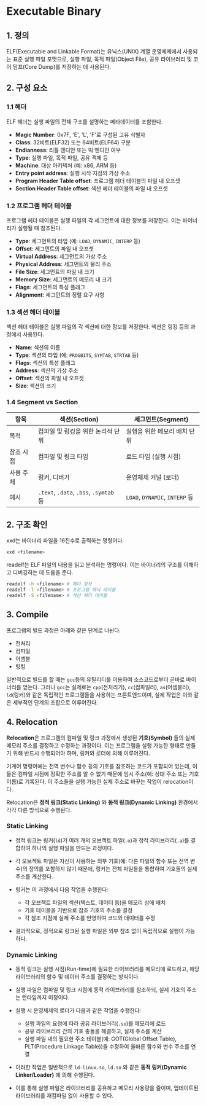 # Executable Binary

## 1. 정의

ELF(Executable and Linkable Format)는 유닉스(UNIX) 계열 운영체제에서 사용되는 표준 실행 파일 포맷으로, 실행 파일, 목적 파일(Object File), 공유 라이브러리 및 코어 덤프(Core Dump)를 저장하는 데 사용된다.

## 2. 구성 요소

### 1.1 헤더

ELF 헤더는 실행 파일의 전체 구조를 설명하는 메타데이터를 포함한다.

- **Magic Number**: 0x7F, 'E', 'L', 'F'로 구성된 고유 식별자
- **Class**: 32비트(ELF32) 또는 64비트(ELF64) 구분
- **Endianness**: 리틀 엔디안 또는 빅 엔디안 여부
- **Type**: 실행 파일, 목적 파일, 공유 객체 등
- **Machine**: 대상 아키텍처 (예: x86, ARM 등)
- **Entry point address**: 실행 시작 지점의 가상 주소
- **Program Header Table offset**: 프로그램 헤더 테이블의 파일 내 오프셋
- **Section Header Table offset**: 섹션 헤더 테이블의 파일 내 오프셋

### 1.2 프로그램 헤더 테이블

프로그램 헤더 테이블은 실행 파일의 각 세그먼트에 대한 정보를 저장한다. 이는 바이너리가 실행될 때 참조된다.

- **Type**: 세그먼트의 타입 (예: `LOAD`, `DYNAMIC`, `INTERP` 등)
- **Offset**: 세그먼트의 파일 내 오프셋
- **Virtual Address**: 세그먼트의 가상 주소
- **Physical Address**: 세그먼트의 물리 주소
- **File Size**: 세그먼트의 파일 내 크기
- **Memory Size**: 세그먼트의 메모리 내 크기
- **Flags**: 세그먼트의 특성 플래그
- **Alignment**: 세그먼트의 정렬 요구 사항

### 1.3 섹션 헤더 테이블

섹션 헤더 테이블은 실행 파일의 각 섹션에 대한 정보를 저장한다. 섹션은 링킹 등의 과정에서 사용된다.

- **Name**: 섹션의 이름
- **Type**: 섹션의 타입 (예: `PROGBITS`, `SYMTAB`, `STRTAB` 등)
- **Flags**: 섹션의 특성 플래그
- **Address**: 섹션의 가상 주소
- **Offset**: 섹션의 파일 내 오프셋
- **Size**: 섹션의 크기

### 1.4 Segment vs Section

| 항목      | 섹션(Section)                          | 세그먼트(Segment)              |
| --------- | -------------------------------------- | ------------------------------ |
| 목적      | 컴파일 및 링킹을 위한 논리적 단위      | 실행을 위한 메모리 배치 단위   |
| 참조 시점 | 컴파일 및 링크 타임                    | 로드 타임 (실행 시점)          |
| 사용 주체 | 링커, 디버거                           | 운영체제 커널 (로더)           |
| 예시      | `.text`, `.data`, `.bss`, `.symtab` 등 | `LOAD`, `DYNAMIC`, `INTERP` 등 |

## 2. 구조 확인

xxd는 바이너리 파일을 16진수로 출력하는 명령어다.

```bash
xxd <filename>
```

readelf는 ELF 파일의 내용을 읽고 분석하는 명령어다. 이는 바이너리의 구조를 이해하고 디버깅하는 데 도움을 준다.

```bash
readelf -h <filename> # 헤더 정보
readelf -l <filename> # 프로그램 헤더 테이블
readelf -S <filename> # 섹션 헤더 테이블
```

## 3. Compile

프로그램의 빌드 과정은 아래와 같은 단계로 나뉜다.

- 전처리
- 컴파일
- 어셈블
- 링킹

일반적으로 빌드를 할 때는 `gcc`등의 유틸리티를 이용하여 소스코드로부터 곧바로 바이너리를 얻는다. 그러나 `gcc`는 실제로는 `cpp`(전처리기), `cc`(컴파일러), `as`(어셈블러), `ld`(링커)와 같은 독립적인 프로그램들을 사용하는 프론트엔드이며, 실제 작업은 이와 같은 세부적인 단계의 조합으로 이루어진다.

## 4. Relocation

**Relocation**은 프로그램의 컴파일 및 링크 과정에서 생성된 **기호(Symbol)** 들의 실제 메모리 주소를 결정하고 수정하는 과정이다. 이는 프로그램을 실행 가능한 형태로 만들기 위해 반드시 수행되어야 하며, 링커와 로더에 의해 이루어진다.

기계어 명령어에는 전역 변수나 함수 등의 기호를 참조하는 코드가 포함되어 있는데, 이들은 컴파일 시점에 정확한 주소를 알 수 없기 때문에 임시 주소(예: 상대 주소 또는 기호 이름)로 기록된다. 이 주소들을 실행 가능한 실제 주소로 바꾸는 작업이 relocation이다.

Relocation은 **정적 링크(Static Linking)** 와 **동적 링크(Dynamic Linking)** 환경에서 각각 다른 방식으로 수행된다.

### Static Linking

- 정적 링크는 링커(`ld`)가 여러 개의 오브젝트 파일(`.o`)과 정적 라이브러리(`.a`)를 결합하여 하나의 실행 파일을 만드는 과정이다.
- 각 오브젝트 파일은 자신이 사용하는 외부 기호(예: 다른 파일의 함수 또는 전역 변수)의 정의를 포함하지 않기 때문에, 링커는 전체 파일들을 통합하여 기호들의 실제 주소를 계산한다.
- 링커는 이 과정에서 다음 작업을 수행한다:

  - 각 오브젝트 파일의 섹션(텍스트, 데이터 등)을 메모리 상에 배치
  - 기호 테이블을 기반으로 참조 기호의 주소를 결정
  - 각 참조 지점에 실제 주소를 반영하여 코드와 데이터를 수정

- 결과적으로, 정적으로 링크된 실행 파일은 외부 참조 없이 독립적으로 실행이 가능하다.

### Dynamic Linking

- 동적 링크는 실행 시점(Run-time)에 필요한 라이브러리를 메모리에 로드하고, 해당 라이브러리의 함수 및 데이터 주소를 결정하는 방식이다.
- 실행 파일은 컴파일 및 링크 시점에 동적 라이브러리를 참조하되, 실제 기호의 주소는 런타임까지 미정이다.
- 실행 시 운영체제의 로더가 다음과 같은 작업을 수행한다:

  - 실행 파일의 요청에 따라 공유 라이브러리(`.so`)를 메모리에 로드
  - 공유 라이브러리 간의 기호 충돌을 해결하고, 실제 주소를 계산
  - 실행 파일 내의 필요한 주소 테이블(예: GOT(Global Offset Table), PLT(Procedure Linkage Table))을 수정하여 올바른 함수와 변수 주소를 연결

- 이러한 작업은 일반적으로 `ld-linux.so`, `ld.so` 와 같은 **동적 링커(Dynamic Linker/Loader)** 에 의해 수행된다.
- 이를 통해 실행 파일은 라이브러리를 공유하고 메모리 사용량을 줄이며, 업데이트된 라이브러리를 재컴파일 없이 사용할 수 있다.
